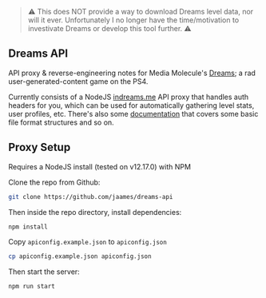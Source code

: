 > ⚠️
> This does NOT provide a way to download Dreams level data, nor will it ever. Unfortunately I no longer have the time/motivation to investivate Dreams or develop this tool further.
> ⚠️

## Dreams API

API proxy & reverse-engineering notes for Media Molecule's [Dreams](https://www.playstation.com/en-gb/games/dreams-ps4/); a rad user-generated-content game on the PS4.

Currently consists of a NodeJS [indreams.me](https://indreams.me/) API proxy that handles auth headers for you, which can be used for automatically gathering level stats, user profiles, etc. There's also some [documentation](https://github.com/jaames/dreams-api/wiki/Indreams-API) that covers some basic file format structures and so on.

## Proxy Setup

Requires a NodeJS install (tested on v12.17.0) with NPM

Clone the repo from Github:

```bash
git clone https://github.com/jaames/dreams-api
```

Then inside the repo directory, install dependencies:

```bash
npm install
```

Copy `apiconfig.example.json` to `apiconfig.json`

```bash
cp apiconfig.example.json apiconfig.json
```

Then start the server:

```bash
npm run start
```

